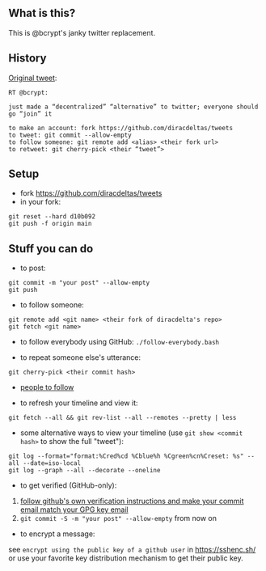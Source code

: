 ## What is this?
This is @bcrypt's janky twitter replacement.

## History 

[Original tweet](https://twitter.com/bcrypt/status/1588416861552582657):

```
RT @bcrypt:

just made a “decentralized” “alternative” to twitter; everyone should go “join” it

to make an account: fork https://github.com/diracdeltas/tweets
to tweet: git commit --allow-empty
to follow someone: git remote add <alias> <their fork url>
to retweet: git cherry-pick <their “tweet”>
```

## Setup

* fork https://github.com/diracdeltas/tweets
* in your fork: 
```
git reset --hard d10b092
git push -f origin main
```

## Stuff you can do

* to post:
```
git commit -m "your post" --allow-empty
git push
```

* to follow someone:
```
git remote add <git name> <their fork of diracdelta's repo>
git fetch <git name>
```

* to follow everybody using GitHub:
`./follow-everybody.bash`


* to repeat someone else's utterance:
```
git cherry-pick <their commit hash>
```

* [people to follow](https://github.com/diracdeltas/tweets/network/members)

* to refresh your timeline and view it:
```
git fetch --all && git rev-list --all --remotes --pretty | less
```

* some alternative ways to view your timeline (use `git show <commit hash>` to
  show the full "tweet"):
```
git log --format="format:%Cred%cd %Cblue%h %Cgreen%cn%Creset: %s" --all --date=iso-local
git log --graph --all --decorate --oneline
```

* to get verified (GitHub-only):

1. [follow github's own verification instructions and make your commit email match your GPG key email](https://docs.github.com/en/authentication/managing-commit-signature-verification/about-commit-signature-verification)
2. `git commit -S -m "your post" --allow-empty` from now on

* to encrypt a message:

see `encrypt using the public key of a github user` in https://sshenc.sh/ or
use your favorite key distribution mechanism to get their public key.
